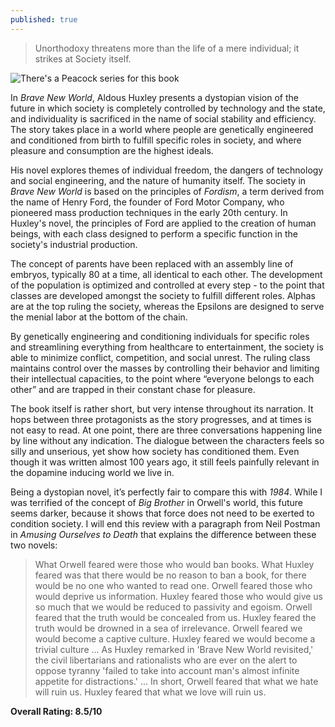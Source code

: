 ```yaml
---
published: true
---
```

> Unorthodoxy threatens more than the life of a mere individual; it strikes at Society itself.

![There's a Peacock series for this book](https://upload.wikimedia.org/wikipedia/en/6/62/BraveNewWorld_FirstEdition.jpg)

In _Brave New World_, Aldous Huxley presents a dystopian vision of the future in which society is completely controlled by technology and the state, and individuality is sacrificed in the name of social stability and efficiency. The story takes place in a world where people are genetically engineered and conditioned from birth to fulfill specific roles in society, and where pleasure and consumption are the highest ideals.

His novel explores themes of individual freedom, the dangers of technology and social engineering, and the nature of humanity itself. The society in _Brave New World_ is based on the principles of _Fordism_, a term derived from the name of Henry Ford, the founder of Ford Motor Company, who pioneered mass production techniques in the early 20th century. In Huxley's novel, the principles of Ford are applied to the creation of human beings, with each class designed to perform a specific function in the society's industrial production.

The concept of parents have been replaced with an assembly line of embryos, typically 80 at a time, all identical to each other. The development of the population is optimized and controlled at every step - to the point that classes are developed amongst the society to fulfill different roles. Alphas are at the top ruling the society, whereas the Epsilons are designed to serve the menial labor at the bottom of the chain.

By genetically engineering and conditioning individuals for specific roles and streamlining everything from healthcare to entertainment, the society is able to minimize conflict, competition, and social unrest. The ruling class maintains control over the masses by controlling their behavior and limiting their intellectual capacities, to the point where “everyone belongs to each other” and are trapped in their constant chase for pleasure.

The book itself is rather short, but very intense throughout its narration. It hops between three protagonists as the story progresses, and at times is not easy to read. At one point, there are three conversations happening line by line without any indication. The dialogue between the characters feels so silly and unserious, yet show how society has conditioned them. Even though it was written almost 100 years ago, it still feels painfully relevant in the dopamine inducing world we live in.

Being a dystopian novel, it’s perfectly fair to compare this with _1984_. While I was terrified of the concept of _Big Brother_ in Orwell's world, this future seems darker, because it shows that force does not need to be exerted to condition society. I will end this review with a paragraph from Neil Postman in _Amusing Ourselves to Death_ that explains the difference between these two novels:

> What Orwell feared were those who would ban books. What Huxley feared was that there would be no reason to ban a book, for there would be no one who wanted to read one. Orwell feared those who would deprive us information. Huxley feared those who would give us so much that we would be reduced to passivity and egoism. Orwell feared that the truth would be concealed from us. Huxley feared the truth would be drowned in a sea of irrelevance. Orwell feared we would become a captive culture. Huxley feared we would become a trivial culture ... As Huxley remarked in 'Brave New World revisited,' the civil libertarians and rationalists who are ever on the alert to oppose tyranny 'failed to take into account man's almost infinite appetite for distractions.' ... In short, Orwell feared that what we hate will ruin us. Huxley feared that what we love will ruin us.

**Overall Rating: 8.5/10**
